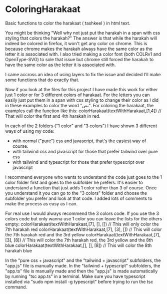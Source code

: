 # ColoringHarakaat
Basic functions to color the harakaat ( tashkeel ) in html text.

You might be thinking "Well why not just put the harakah in a span with css styling that colors the harakah?"
The answer is that while the harakah will indeed be colored in firefox, it won't get any color on chrome. This is because chrome makes the harakah always have the same color as the letter it is associated with.
I also tried making a color font (both COLRv1 and OpenType-SVG) to sole that issue but chrome still forced the harakah to have the same color as the letter it is associated with.

I came accross an idea of using layers to fix the issue and decided I'll make some functions that do exactly that.

Now if you look at the files for this project I have made this work for either just 1 color or for 3 different colors of harakaat. For the letters you can easily just put them in a span with css styling to change their color as I did in these examples to color the word "نص". For coloring the harakaat, the examples call the function like this:
    colorHarakaat(textWithHarakaat,[1,4]) // That will color the first and 4th harakah in red.

In each of the 2 folders ("1 color" and "3 colors") I have shown 3 different ways of using my code:
- with normal ("pure") css and javascript, that's the easiest way of course.
- with tailwind css and javascript for those that prefer tailwind over pure css
- with tailwind and typescript for those that prefer typescript over javascript

I recommend everyone who wants to understand the code just goes to the 1 color folder first and goes to the subfolder he prefers. It's easier to understand a function that just adds 1 color rather than 3 of course. Once you understand it you can go to the "3 colors" folder and choose the subfolder you prefer and look at that code. I added lots of comments to make the process as easy as I can.

For real use I would always recommend the 3 colors code. If you use the 3 colors code but only wanna use 1 color you can leave the lists for the others empty:
    colorHarakaat(textWithHarakaat,[7], [], []) // This will only color the 7th harakah red
    colorHarakaat(textWithHarakaat,[7], [3], []) // This will color the 7th harakah red and the 3rd yellow
    colorHarakaat(textWithHarakaat,[7], [3], [8]) // This will color the 7th harakah red, the 3rd yellow and the 8th blue
    colorHarakaat(textWithHarakaat,[], [], [8]) // This will color the 8th harakah blue

In the "pure css + javascript" and the "tailwind + javascript" subfolders, the "app.js" file is manually made.
In the "tailwind + typescript" subfolders, the "app.ts" file is manually made and then the "app.js" is made automatically by running "tsc app.ts" in a terminal. Make sure you have typescript installed via "sudo npm install -g typescript" before trying to run the tsc command.
